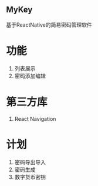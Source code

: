 MyKey
------

基于ReactNative的简易密码管理软件

功能
=====

1. 列表展示
2. 密码添加编辑

第三方库
========

1. React Navigation

计划
======

1. 密码导出导入
2. 密码生成
3. 数字货币密钥
